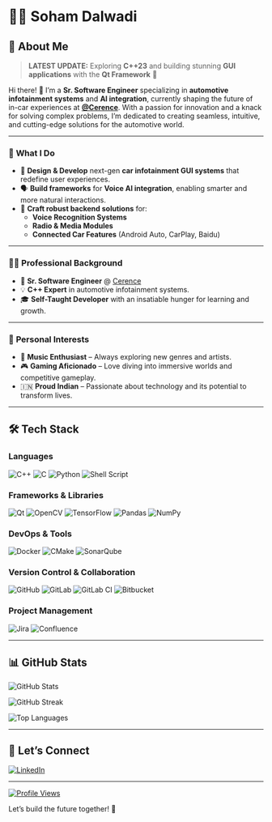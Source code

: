 # 👨‍💻 Soham Dalwadi

## 🚀 **About Me**  
> **LATEST UPDATE:** Exploring **C++23** and building stunning **GUI applications** with the **Qt Framework** 🚀  

Hi there! 👋 I’m a **Sr. Software Engineer** specializing in **automotive infotainment systems** and **AI integration**, currently shaping the future of in-car experiences at [**@Cerence**](https://cerence.com). With a passion for innovation and a knack for solving complex problems, I’m dedicated to creating seamless, intuitive, and cutting-edge solutions for the automotive world.  

---

### 🎯 **What I Do**  
- 🚗 **Design & Develop** next-gen **car infotainment GUI systems** that redefine user experiences.  
- 🗣️ **Build frameworks** for **Voice AI integration**, enabling smarter and more natural interactions.  
- 🔧 **Craft robust backend solutions** for:  
  - **Voice Recognition Systems**  
  - **Radio & Media Modules**  
  - **Connected Car Features** (Android Auto, CarPlay, Baidu)  

---

### 👨‍💼 **Professional Background**  
- 💼 **Sr. Software Engineer** @ [Cerence](https://cerence.com)  
- 💡 **C++ Expert** in automotive infotainment systems.  
- 🎓 **Self-Taught Developer** with an insatiable hunger for learning and growth.  

---

### 🌟 **Personal Interests**  
- 🎵 **Music Enthusiast** – Always exploring new genres and artists.  
- 🎮 **Gaming Aficionado** – Love diving into immersive worlds and competitive gameplay.  
- 🇮🇳 **Proud Indian** – Passionate about technology and its potential to transform lives.  

---

## 🛠️ **Tech Stack**  

### **Languages**  
![C++](https://img.shields.io/badge/c++-%2300599C.svg?style=for-the-badge&logo=c%2B%2B&logoColor=white)
![C](https://img.shields.io/badge/c-%2300599C.svg?style=for-the-badge&logo=c&logoColor=white)
![Python](https://img.shields.io/badge/python-3670A0?style=for-the-badge&logo=python&logoColor=ffdd54)
![Shell Script](https://img.shields.io/badge/shell_script-%23121011.svg?style=for-the-badge&logo=gnu-bash&logoColor=white)

### **Frameworks & Libraries**  
![Qt](https://img.shields.io/badge/Qt-%23217346.svg?style=for-the-badge&logo=Qt&logoColor=white)
![OpenCV](https://img.shields.io/badge/opencv-%23white.svg?style=for-the-badge&logo=opencv&logoColor=white)
![TensorFlow](https://img.shields.io/badge/TensorFlow-%23FF6F00.svg?style=for-the-badge&logo=TensorFlow&logoColor=white)
![Pandas](https://img.shields.io/badge/pandas-%23150458.svg?style=for-the-badge&logo=pandas&logoColor=white)
![NumPy](https://img.shields.io/badge/numpy-%23013243.svg?style=for-the-badge&logo=numpy&logoColor=white)

### **DevOps & Tools**  
![Docker](https://img.shields.io/badge/docker-%230db7ed.svg?style=for-the-badge&logo=docker&logoColor=white)
![CMake](https://img.shields.io/badge/CMake-%23008FBA.svg?style=for-the-badge&logo=cmake&logoColor=white)
![SonarQube](https://img.shields.io/badge/SonarQube-black?style=for-the-badge&logo=sonarqube&logoColor=4E9BCD)

### **Version Control & Collaboration**  
![GitHub](https://img.shields.io/badge/github-%23121011.svg?style=for-the-badge&logo=github&logoColor=white)
![GitLab](https://img.shields.io/badge/gitlab-%23181717.svg?style=for-the-badge&logo=gitlab&logoColor=white)
![GitLab CI](https://img.shields.io/badge/gitlab%20CI-%23181717.svg?style=for-the-badge&logo=gitlab&logoColor=white)
![Bitbucket](https://img.shields.io/badge/bitbucket-%230047B3.svg?style=for-the-badge&logo=bitbucket&logoColor=white)

### **Project Management**  
![Jira](https://img.shields.io/badge/jira-%230A0FFF.svg?style=for-the-badge&logo=jira&logoColor=white)
![Confluence](https://img.shields.io/badge/confluence-%23172BF4.svg?style=for-the-badge&logo=confluence&logoColor=white)

---

## 📊 **GitHub Stats**  

![GitHub Stats](https://github-readme-stats.vercel.app/api?username=sohamdalwadi&theme=dracula&hide_border=false&include_all_commits=true&count_private=true)  

![GitHub Streak](https://github-readme-streak-stats.herokuapp.com/?user=sohamdalwadi&theme=dracula&hide_border=false)  

![Top Languages](https://github-readme-stats.vercel.app/api/top-langs/?username=sohamdalwadi&theme=dracula&hide_border=false&include_all_commits=true&count_private=true&layout=compact)  

---

## 🤝 **Let’s Connect**  
[![LinkedIn](https://img.shields.io/badge/LinkedIn-%230077B5.svg?logo=linkedin&logoColor=white)](https://linkedin.com/in/sohamdalwadi)  

---

[![Profile Views](https://visitcount.itsvg.in/api?id=sohamdalwadi&icon=0&color=0)](https://visitcount.itsvg.in)  

Let’s build the future together! 🚀
